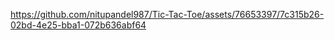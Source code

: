 

https://github.com/nitupandel987/Tic-Tac-Toe/assets/76653397/7c315b26-02bd-4e25-bba1-072b636abf64

